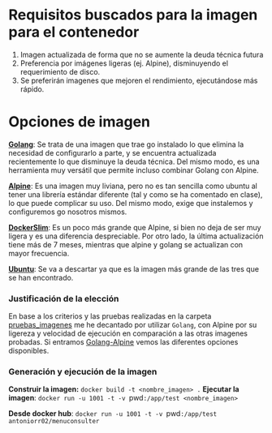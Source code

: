 # Requisitos buscados para la imagen para el contenedor
1. Imagen actualizada de forma que no se aumente la deuda técnica futura
2. Preferencia por imágenes ligeras (ej. Alpine), disminuyendo el requerimiento de disco.
3. Se preferirán imagenes que mejoren el rendimiento, ejecutándose más rápido.

# Opciones de imagen

**[Golang](https://hub.docker.com/_/golang)**: Se trata de una imagen que trae go instalado lo que elimina la necesidad de configurarlo a parte, y se encuentra actualizada recientemente lo que disminuye la deuda técnica. Del mismo modo, es una herramienta muy versátil que permite incluso combinar Golang con Alpine.

**[Alpine](https://hub.docker.com/_/alpine)**: Es una imagen muy liviana, pero no es tan sencilla como ubuntu al tener una librería estándar diferente (tal y como se ha comentado en clase), lo que puede complicar su uso. Del mismo modo, exige que instalemos y configuremos go nosotros mismos.

**[DockerSlim](https://github.com/kcq/docker-slim)**: Es un poco más grande que Alpine, si bien no deja de ser muy ligera y es una diferencia despreciable. Por otro lado, la última actualización tiene más de 7 meses, mientras que alpine y golang se actualizan con mayor frecuencia.

**[Ubuntu](https://hub.docker.com/_/ubuntu)**: Se va a descartar ya que es la imagen más grande de las tres que se han encontrado.

### Justificación de la elección
En base a los criterios y las pruebas realizadas en la carpeta [pruebas_imagenes](https://github.com/antoniorr02/MenuConsulter/blob/Objetivo-5/docs/pruebas_imagenes) me he decantado por utilizar `Golang`, con Alpine por su ligereza y velocidad de ejecución en comparación a las otras imagenes probadas. Si entramos [Golang-Alpine](https://hub.docker.com/_/golang/tags?page=1&name=alpine) vemos las diferentes opciones disponibles.

### Generación y ejecución de la imagen
**Construir la imagen:** `docker build -t <nombre_imagen> .`
**Ejecutar la imagen**: `docker run -u 1001 -t -v `pwd`:/app/test <nombre_imagen>`

**Desde docker hub**: `docker run -u 1001 -t -v `pwd`:/app/test antoniorr02/menuconsulter`